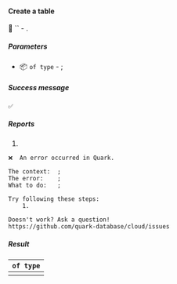 #### Create a table

🔧 `` - .

##### Parameters

* 📦 `` of type `` - ;

<!-- or...
🚫 This instruction takes no parameters.
-->

##### Success message

```
✅  
```

##### Reports

1. 
```
❌  An error occurred in Quark.

The context:  ;
The error:    ;
What to do:   ;

Try following these steps:
    1.  

Doesn't work? Ask a question!
https://github.com/quark-database/cloud/issues
```

##### Result

| `` of type `` |
|:-------------:|
|               |

<!-- or...
🚫 This instruction returns no result.
-->